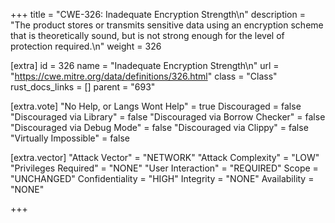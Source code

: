 +++
title = "CWE-326: Inadequate Encryption Strength\n"
description = "The product stores or transmits sensitive data using an encryption scheme that is theoretically sound, but is not strong enough for the level of protection required.\n"
weight = 326

[extra]
id = 326
name = "Inadequate Encryption Strength\n"
url = "https://cwe.mitre.org/data/definitions/326.html"
class = "Class"
rust_docs_links = []
parent = "693"

[extra.vote]
"No Help, or Langs Wont Help" = true
Discouraged = false
"Discouraged via Library" = false
"Discouraged via Borrow Checker" = false
"Discouraged via Debug Mode" = false
"Discouraged via Clippy" = false
"Virtually Impossible" = false

[extra.vector]
"Attack Vector" = "NETWORK"
"Attack Complexity" = "LOW"
"Privileges Required" = "NONE"
"User Interaction" = "REQUIRED"
Scope = "UNCHANGED"
Confidentiality = "HIGH"
Integrity = "NONE"
Availability = "NONE"

+++